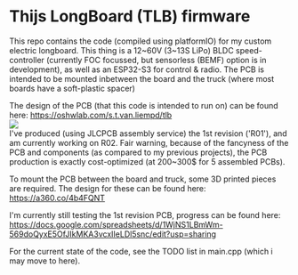 # Thijs LongBoard (TLB) firmware
This repo contains the code (compiled using platformIO) for my custom electric longboard. This thing is a 12~60V (3~13S LiPo) BLDC speed-controller (currently FOC focussed, but sensorless (BEMF) option is in development), as well as an ESP32-S3 for control & radio. The PCB is intended to be mounted inbetween the board and the truck (where most boards have a soft-plastic spacer)

The design of the PCB (that this code is intended to run on) can be found here:  https://oshwlab.com/s.t.van.liempd/tlb  
[<img src="https://image.easyeda.com/pullimage/qjOKbqKg9DSRzFNJYLZQwF0ZJc26zn57OlJAEmKx.jpeg">](https://oshwlab.com/s.t.van.liempd/tlb)  
I've produced (using JLCPCB assembly service) the 1st revision ('R01'), and am currently working on R02. Fair warning, because of the fancyness of the PCB and components (as compared to my previous projects), the PCB production is exactly cost-optimized (at 200~300$ for 5 assembled PCBs).

To mount the PCB between the board and truck, some 3D printed pieces are required. The design for these can be found here:  
https://a360.co/4b4FQNT

[//]: # (i've commented out this embed-link {from the https://fusion.online.autodesk.com/ online portal} because github-flavored markdown doesn't do <iframe> objects.         <iframe src="https://myhub.autodesk360.com/ue2d88aa0/shares/public/SHd38bfQT1fb47330c9981fc96b1093cb8d4?mode=embed" width="1024" height="768" allowfullscreen="true" webkitallowfullscreen="true" mozallowfullscreen="true"  frameborder="0"></iframe>     )

I'm currently still testing the 1st revision PCB, progress can be found here:  
https://docs.google.com/spreadsheets/d/1WjNS1LBmWm-569doQyxE5OfJIkMKA3vcxIIeLDl5snc/edit?usp=sharing  

For the current state of the code, see the TODO list in main.cpp (which i may move to here).
